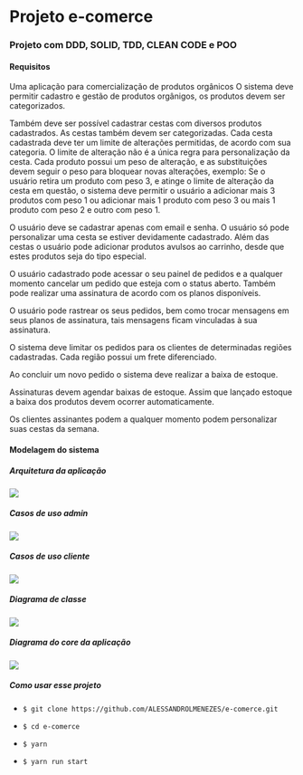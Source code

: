 # Projeto e-comerce

### Projeto com DDD, SOLID, TDD, CLEAN CODE e POO


#### Requisitos 

Uma aplicação para comercialização de produtos orgânicos 
O sistema deve permitir cadastro e gestão de produtos orgânigos,
os produtos devem ser categorizados. 

Também deve ser possível cadastrar cestas com diversos produtos cadastrados.
As cestas também devem ser categorizadas.
Cada cesta cadastrada deve ter um limite de alterações permitidas, de acordo 
com sua categoria.
O limite de alteração não é a única regra para personalização da cesta.
Cada produto possui um peso de alteração, e as substituições devem 
seguir o peso para bloquear novas alterações, exemplo:
Se o usuário retira um produto com peso 3, e atinge o limite de alteração 
da cesta em questão, o sistema deve permitir o usuário a adicionar mais 3 
produtos com peso 1 ou adicionar mais 1 produto com peso 3 ou mais 1 produto 
com peso 2 e outro com peso 1.

O usuário deve se cadastrar apenas com email e senha.
O usuário só pode personalizar uma cesta se estiver devidamente cadastrado.
Além das cestas o usuário pode adicionar produtos avulsos ao carrinho, desde 
que estes produtos seja do tipo especial.

O usuário cadastrado pode acessar o seu painel de pedidos e a qualquer momento
cancelar um pedido que esteja com o status aberto.
Também pode realizar uma assinatura de acordo com os planos disponíveis.

O usuário pode rastrear os seus pedidos, bem como trocar mensagens em seus planos 
de assinatura, tais mensagens ficam vinculadas à sua assinatura.

O sistema deve limitar os pedidos para os clientes de determinadas regiões cadastradas.
Cada região possui um frete diferenciado.

Ao concluir um novo pedido o sistema deve realizar a baixa de estoque.

Assinaturas devem agendar baixas de estoque. Assim que lançado estoque a baixa dos 
produtos devem ocorrer automaticamente.

Os clientes assinantes podem a qualquer momento podem personalizar suas cestas da semana.

#### Modelagem do sistema

##### Arquitetura da aplicação

![](./readme/Arquitetura-pastas.png)

##### Casos de uso admin

![](./readme/AdminUseCase.png)

##### Casos de uso cliente

![](./readme/ClientUseCase.png)

##### Diagrama de classe

![](./readme/ClassDiagram.png)

##### Diagrama do core da aplicação

![](./readme/Diagrama.core.png)


##### Como usar esse projeto

- `$ git clone https://github.com/ALESSANDROLMENEZES/e-comerce.git`

- `$ cd e-comerce `

- `$ yarn `

- `$ yarn run start `